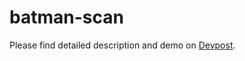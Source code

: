 # batman-scan

Please find detailed description and demo on [Devpost](https://devpost.com/software/batman-scan).
